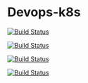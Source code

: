 # Devops-k8s
[![Build Status](https://dev.azure.com/eaboelsaoud/Shopping/_apis/build/status/todayisnow.Devops-k8s?branchName=main&stageName=Deploy%20stage&jobName=Deploy)](https://dev.azure.com/eaboelsaoud/Shopping/_build/latest?definitionId=11&branchName=main)

[![Build Status](https://dev.azure.com/eaboelsaoud/Shopping/_apis/build/status/todayisnow.Devops-k8s?branchName=main)](https://dev.azure.com/eaboelsaoud/Shopping/_build/latest?definitionId=11&branchName=main)


[![Build Status](https://dev.azure.com/eaboelsaoud/Shopping/_apis/build/status/ShoppingApi?branchName=master)](https://dev.azure.com/eaboelsaoud/Shopping/_build/latest?definitionId=9&branchName=master)


[![Build Status](https://dev.azure.com/eaboelsaoud/Shopping/_apis/build/status/ShoppingClinet?branchName=master)](https://dev.azure.com/eaboelsaoud/Shopping/_build/latest?definitionId=10&branchName=master)
